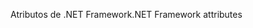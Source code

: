 <span data-ttu-id="c5f76-101">Atributos de .NET Framework</span><span class="sxs-lookup"><span data-stu-id="c5f76-101">.NET Framework attributes</span></span>